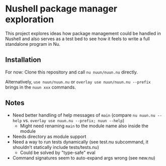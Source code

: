 # Nushell package manager exploration

This project explores ideas how package management could be handled in Nushell and also serves as a test bed to see how it feels to write a full standalone program in Nu.

## Installation

For now: Clone this repository and call `nu nuun/nuun.nu` directly.

Alternatively, `use nuun/nuun.nu` or `overlay use nuun/nuun.nu --prefix` brings in the `nuun xxx` commands.

## Notes

* Need better handling of help messages of `main` (compare `nu nuun.nu --help` vs. `overlay use nuun.nu --prefix; nuun --help`)
  * Might need renaming `main` to the module name also inside the module
* Needs directory as module support
* Need a way to run tests dynamically (see test.nu subcommand, it shouldn't statically include tests/tests.nu)
  * Could be solved by "type-safe" eval
* Command signatures seem to auto-expand args wrong (see new.nu)
